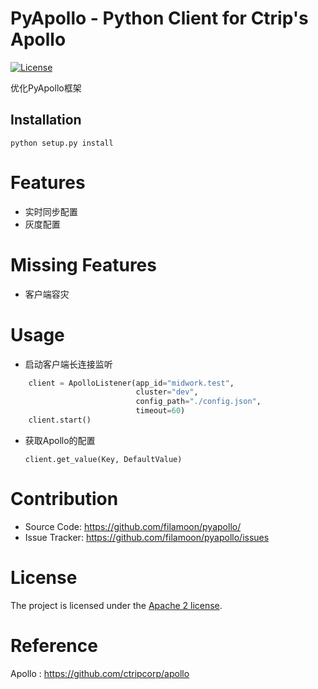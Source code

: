 PyApollo - Python Client for Ctrip's Apollo
================

[![License](https://img.shields.io/badge/License-Apache%202.0-blue.svg)](https://opensource.org/licenses/Apache-2.0)

优化PyApollo框架

Installation
------------

``` shell
python setup.py install
```

# Features

* 实时同步配置
* 灰度配置

# Missing Features
* 客户端容灾

# Usage

- 启动客户端长连接监听

``` python
    client = ApolloListener(app_id="midwork.test",
                            cluster="dev",
                            config_path="./config.json",
                            timeout=60)
    client.start()
```

- 获取Apollo的配置
  ```
  client.get_value(Key, DefaultValue)
  ```

# Contribution
  * Source Code: https://github.com/filamoon/pyapollo/
  * Issue Tracker: https://github.com/filamoon/pyapollo/issues

# License
The project is licensed under the [Apache 2 license](https://github.com/zouyx/agollo/blob/master/LICENSE).

# Reference
Apollo : https://github.com/ctripcorp/apollo
